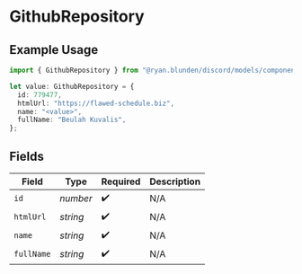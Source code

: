 # GithubRepository

## Example Usage

```typescript
import { GithubRepository } from "@ryan.blunden/discord/models/components";

let value: GithubRepository = {
  id: 779477,
  htmlUrl: "https://flawed-schedule.biz",
  name: "<value>",
  fullName: "Beulah Kuvalis",
};
```

## Fields

| Field              | Type               | Required           | Description        |
| ------------------ | ------------------ | ------------------ | ------------------ |
| `id`               | *number*           | :heavy_check_mark: | N/A                |
| `htmlUrl`          | *string*           | :heavy_check_mark: | N/A                |
| `name`             | *string*           | :heavy_check_mark: | N/A                |
| `fullName`         | *string*           | :heavy_check_mark: | N/A                |
